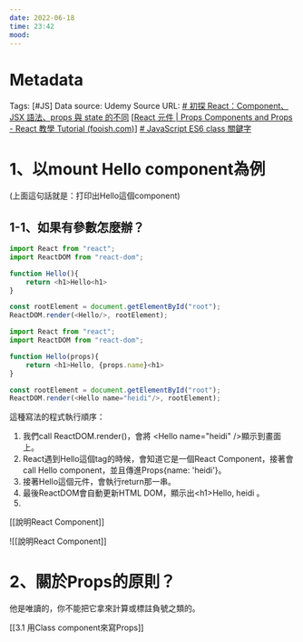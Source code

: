 ```yaml
---
date: 2022-06-18
time: 23:42
mood:
---
```

# Metadata
Tags: [#JS]
Data source: Udemy
Source URL:
 [# 初探 React：Component、JSX 語法、props 與 state 的不同](https://hackmd.io/@Heidi-Liu/note-fe302-component-jsx)
[[React 元件 | Props Components and Props - React 教學 Tutorial (fooish.com)](https://www.fooish.com/reactjs/components-and-props.html)]
[# JavaScript ES6 class 關鍵字](https://www.fooish.com/javascript/ES6/class.html)

# 1、以mount Hello component為例
(上面這句話就是：打印出Hello這個component)
## 1-1、如果有參數怎麼辦？
```js
import React from "react";
import ReactDOM from "react-dom";

function Hello(){
	return <h1>Hello<h1>
}

const rootElement = document.getElementById("root");
ReactDOM.render(<Hello/>, rootElement);

```

```js
import React from "react";
import ReactDOM from "react-dom";

function Hello(props){
	return <h1>Hello, {props.name}<h1>
}

const rootElement = document.getElementById("root");
ReactDOM.render(<Hello name="heidi"/>, rootElement);
```

這種寫法的程式執行順序：
1. 我們call ReactDOM.render()，會將 \<Hello name="heidi" />顯示到畫面上。
2. React遇到Hello這個tag的時候，會知道它是一個React Component，接著會call Hello component，並且傳進Props{name: 'heidi'}。
3. 接著Hello這個元件，會執行return那一串。
4. 最後ReactDOM會自動更新HTML DOM，顯示出\<h1>Hello, heidi </h1>。
5. 
[[說明React Component]]

![[說明React Component]]

# 2、關於Props的原則？
他是唯讀的，你不能把它拿來計算或標註負號之類的。

[[3.1 用Class component來寫Props]]